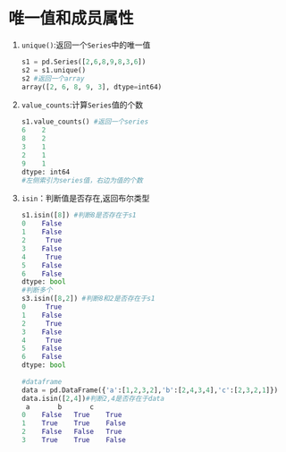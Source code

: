 # 唯一值和成员属性

1. `unique()`:返回一个`Series`中的唯一值

   ```python
   s1 = pd.Series([2,6,8,9,8,3,6])
   s2 = s1.unique()
   s2 #返回一个array
   array([2, 6, 8, 9, 3], dtype=int64)
   ```

2. `value_counts`:计算`Series`值的个数

   ```python
   s1.value_counts() #返回一个series
   6    2
   8    2
   3    1
   2    1
   9    1
   dtype: int64
   #左侧索引为series值，右边为值的个数    
   ```

3. `isin`：判断值是否存在,返回布尔类型

   ```python
   s1.isin([8]) #判断8是否存在于s1
   0    False
   1    False
   2     True
   3    False
   4     True
   5    False
   6    False
   dtype: bool
   #判断多个
   s3.isin([8,2]) #判断8和2是否存在于s1
   0     True
   1    False
   2     True
   3    False
   4     True
   5    False
   6    False
   dtype: bool
     
   #dataframe
   data = pd.DataFrame({'a':[1,2,3,2],'b':[2,4,3,4],'c':[2,3,2,1]})
   data.isin([2,4])#判断2,4是否存在于data
   	a		b		c
   0	False	True	True
   1	True	True	False
   2	False	False	True
   3	True	True	False
   ```
